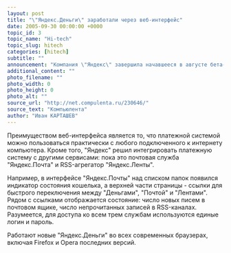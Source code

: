 ```yaml
---
layout: post
title: "\"Яндекс.Деньги\" заработали через веб-интерфейс"
date: 2005-09-30 00:00:00 +0000
topic_id: 3
topic_name: "Hi-tech"
topic_slug: hitech
categories: [hitech]
subtitle: ""
announcement: "Компания \"Яндекс\" завершила начавшееся в августе бета-тестирование новой версии платежной системы \"Яндекс.Деньги\". Главной отличительной особенностью \"Яндекс.Денег\" 2.0 является веб-интерфейс. До этого пользователям системы приходилось пользоваться специальной программой клиентом."
additional_content: ""
photo_filename: ""
photo_width: 0
photo_height: 0
photo_alt: ""
source_url: "http://net.compulenta.ru/230646/"
source_text: "Компьюлента"
author: "Иван КАРТАШЕВ"
---
```

Преимуществом веб-интерфейса является то, что платежной системой можно пользоваться практически с любого подключенного к интернету компьютера. Кроме того, "Яндекс" решил интегрировать платежную систему с другими сервисами: пока это почтовая служба "Яндекс.Почта" и RSS-агрегатор "Яндекс.Ленты".

Например, в интерфейсе "Яндекс.Почты" над списком папок появился индикатор состояния кошелька, а верхней части страницы - ссылки для быстрого переключения между "Деньгами", "Почтой" и "Лентами". Рядом с ссылками отображается состояние: число новых писем в почтовом ящике, число непрочитанных записей в RSS-каналах. Разумеется, для доступа ко всем трем службам используются единые логин и пароль.

Работают новые "Яндекс.Деньги" во всех современных браузерах, включая Firefox и Opera последних версий.
